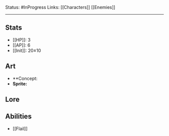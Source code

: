 Status: #InProgress
Links: [[Characters]] [[Enemies]]
___
## Stats
- [[HP]]: 3
- [[AP]]: 6
- [[Init]]: 20±10

## Art
- **Concept:
- **Sprite:**

## Lore


## Abilities
- [[Flail]]